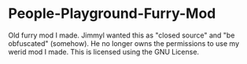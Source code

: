 # People-Playground-Furry-Mod
Old furry mod I made. Jimmyl wanted this as "closed source" and "be obfuscated" (somehow). He no longer owns the permissions to use my werid mod I made. This is licensed using the GNU License.
